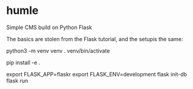 # humle
Simple CMS build on Python Flask  

The basics are stolen from the Flask tutorial, and the setupis the same:  

python3 -m venv venv
. venv/bin/activate

pip install -e .

export FLASK_APP=flaskr
export FLASK_ENV=development
flask init-db
flask run
